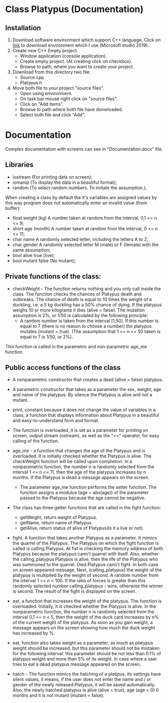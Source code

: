 # Class Platypus (Documentation)
## Installation
1) Download software environment which support C++ language. Click on [link](https://visualstudio.microsoft.com/downloads/) to download environment which I use (Microsoft studio 2019).
2) Create new C++ Empty project.
  	- Window application (console application).
  	- Create empty project. (At creating click on checkbox).
  	- Browse to path, where you want to create your project.
3) Download from this directory two file:
  	- Source.cpp
  	- Platypus.h
4) Move both file to your project "source files".
  	- Open using environment.
  	- On task bar mouse right click on "source files".
  	- Click on "Add items".
  	- Browse to path where both file have donwloaded.
  	- Select both file and click "Add".

# Documentation
Complex documentation with screens can see in "Documentation.docx" file.

## Libraries
  - iostream (For printing data on screen);
  - iomanip (To display the data in a beautiful format);
  - random (To select random numbers. To imitate the assumption.);

When creating a class by default the it's variables are assigned values by this way program does not automatically enter an invalid value (from buffer):
  - float weight (kg) A number taken at random from the interval, 0,1 <= n <= 9;
  - short age (month) A number taken at random from the interval, 0 <= n <= 11;
  - char name A randomly selected letter, including the letters A to Z;
  - char gender A randomly selected letter M (male) or F (female) with the same assumption;
  - bool alive true (live);
  - bool mutant false (No mutant);

## Private functions of the class:
  - checkWeight - The function returns nothing and you only call inside the class. The function checks the chances of Platypus death and outbreaks. The chance of death is equal to 10 times the weight of a duckling, i.e. a 5 kg duckling has a 50% chance of dying. If the platypus weighs 10 or more kilograms it dies (alive = false). The mutation assumption is 2%, or 1/50 is calculated by the following principle:
    - A random number is taken from the interval [1,50]. If this number is equal to 7 (there is no reason to choose a number) the platypus mutates (mutant = true). (The assumption that 1 <= n <= 50 taken is equal to 7 is 1/50, or 2%).

This function is called in the parametric and non-parametric age_me function.

## Public access functions of the class
  - A nonparametric constructor that creates a dead (alive = false) platypus.
  - A parametric constructor that takes as a parameter the sex, weight, age and name of the platypus. By silence the Platypus is alive and not a mutant.
  - print, constant because it does not change the value of variables in a class, a function that displays information about Platypus in a beautiful and easy-to-understand form and format.
  - The function is overloaded, it is set as a parameter for printing on screen, output stream (ostream), as well as the "<<" operator, for easy calling of the function.
  - age_me - a function that changes the age of the Platypus and is overloaded. It is initially checked whether the Platypus is alive. The checkWeight function will be called upon completion. In a nonparametric function, the number n is randomly selected from the interval 1 <= n <= 11, then the age of the platypus increases by n months. If the Platypus is dead a message appears on the screen.
    - The parameter age_me function performs the setter function. The function assigns a modulus (age = abs(age)) of the parameter passed to the Platypus because the age cannot be negative.
 
  - The class has three getter functions that are called in the fight function:
    - getWeight, return weight of Platypus.
    - getName, return name of Platypus.
    - getAlive, return status of alive of Platypus(Is it a live or not).

  - fight, A function that takes another Platypus as a parameter. It mimics the quarrel of the Platypus. The Platypus on which the fight function is called is calling Platypus. At fist is checking the memory address of both Platypus because the platypus cann't quarrel with itself. Also, whether the calling_platypus Platypus is alive, then the life of the Platypus who was summoned to the quarrel. Died Platypus cann't fight. In both case on screen appeared message. Next, (calling_platypus) the weight of the platypus is multiplied by the weight of second. A random number from the interval 1 <= n < 100. If the ratio of forces is greater than this randomly selected number calling_platypus - wins, otherwise the winner is second. The result of the fight is displayed on the screen.
  - eat, a function that increases the weight of the platypus. The function is overloaded. Initially, it is checked whether the Platypus is alive. In the nonparametric function, the number n is randomly selected from the interval 0,1 <= n < 5, then the weight of the duck card increases by n% of the current weight of the platypus. As soon as you gain weight, a message appears on the screen showing how much the duck weight has increased by %.
  - eat, function also takes weight as a parameter, as much as platypus weight should be increased, but this parameter should not be mistaken for the following interval: this parameter should be not less than 0.1% of platypus weight and more than 5% of its weight. In case where a user tries to eat a dead platypus message appeared on the screen.
  - hatch - The function mimics the hatching of a platipus. Its settings have silent values, it means, if the user does not enter the name and / or gender of the newly released Platypus, it will be saved automatically. Also, the newly hatched platypus is alive (alive = true), age (age = 0) 0 months and it is not mutant (mutant = false).
